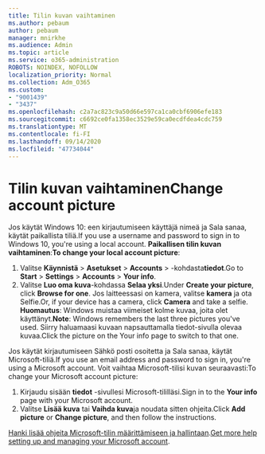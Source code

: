 ```yaml
---
title: Tilin kuvan vaihtaminen
ms.author: pebaum
author: pebaum
manager: mnirkhe
ms.audience: Admin
ms.topic: article
ms.service: o365-administration
ROBOTS: NOINDEX, NOFOLLOW
localization_priority: Normal
ms.collection: Adm_O365
ms.custom:
- "9001439"
- "3437"
ms.openlocfilehash: c2a7ac823c9a50d66e597ca1ca0cbf6906efe183
ms.sourcegitcommit: c6692ce0fa1358ec3529e59ca0ecdfdea4cdc759
ms.translationtype: MT
ms.contentlocale: fi-FI
ms.lasthandoff: 09/14/2020
ms.locfileid: "47734044"
---
```

# <a name="change-account-picture"></a><span data-ttu-id="af149-102">Tilin kuvan vaihtaminen</span><span class="sxs-lookup"><span data-stu-id="af149-102">Change account picture</span></span>

<span data-ttu-id="af149-103">Jos käytät Windows 10: een kirjautumiseen käyttäjä nimeä ja Sala sanaa, käytät paikallista tiliä.</span><span class="sxs-lookup"><span data-stu-id="af149-103">If you use a username and password to sign in to Windows 10, you're using a local account.</span></span> <span data-ttu-id="af149-104">**Paikallisen tilin kuvan vaihtaminen**:</span><span class="sxs-lookup"><span data-stu-id="af149-104">**To change your local account picture**:</span></span>

1. <span data-ttu-id="af149-105">Valitse **Käynnistä**  >  **Asetukset**  >  **Accounts**  >  -kohdasta**tiedot**.</span><span class="sxs-lookup"><span data-stu-id="af149-105">Go to **Start** > **Settings** > **Accounts** > **Your info**.</span></span>
2. <span data-ttu-id="af149-106">Valitse **Luo oma kuva**-kohdassa **Selaa yksi**.</span><span class="sxs-lookup"><span data-stu-id="af149-106">Under **Create your picture**, click **Browse for one**.</span></span> <span data-ttu-id="af149-107">Jos laitteessasi on kamera, valitse **kamera** ja ota Selfie.</span><span class="sxs-lookup"><span data-stu-id="af149-107">Or, if your device has a camera, click **Camera** and take a selfie.</span></span> 
    <span data-ttu-id="af149-108">**Huomautus**: Windows muistaa viimeiset kolme kuvaa, joita olet käyttänyt.</span><span class="sxs-lookup"><span data-stu-id="af149-108">**Note**: Windows remembers the last three pictures you've used.</span></span> <span data-ttu-id="af149-109">Siirry haluamaasi kuvaan napsauttamalla tiedot-sivulla olevaa kuvaa.</span><span class="sxs-lookup"><span data-stu-id="af149-109">Click the picture on the Your info page to switch to that one.</span></span>

<span data-ttu-id="af149-110">Jos käytät kirjautumiseen Sähkö posti osoitetta ja Sala sanaa, käytät Microsoft-tiliä.</span><span class="sxs-lookup"><span data-stu-id="af149-110">If you use an email address and password to sign in, you're using a Microsoft account.</span></span> <span data-ttu-id="af149-111">Voit vaihtaa Microsoft-tilisi kuvan seuraavasti:</span><span class="sxs-lookup"><span data-stu-id="af149-111">To change your Microsoft account picture:</span></span>

1. <span data-ttu-id="af149-112">Kirjaudu sisään **tiedot** -sivullesi Microsoft-tililläsi.</span><span class="sxs-lookup"><span data-stu-id="af149-112">Sign in to the **Your info** page with your Microsoft account.</span></span>
2. <span data-ttu-id="af149-113">Valitse **Lisää kuva** tai **Vaihda kuva**ja noudata sitten ohjeita.</span><span class="sxs-lookup"><span data-stu-id="af149-113">Click **Add picture** or **Change picture**, and then follow the instructions.</span></span>

<span data-ttu-id="af149-114">[Hanki lisää ohjeita Microsoft-tilin määrittämiseen ja hallintaan](https://support.microsoft.com/products/microsoft-account?category=manage-account).</span><span class="sxs-lookup"><span data-stu-id="af149-114">[Get more help setting up and managing your Microsoft account](https://support.microsoft.com/products/microsoft-account?category=manage-account).</span></span>
